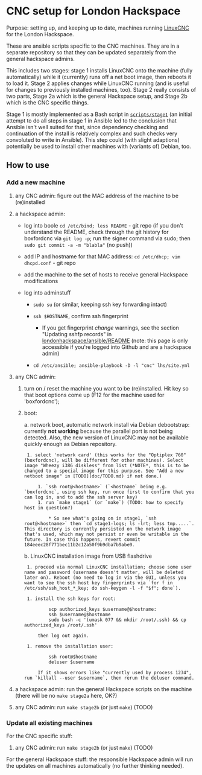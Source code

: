 # CNC setup for London Hackspace

Purpose: setting up, and keeping up to date, machines running
[LinuxCNC](http://linuxcnc.org/) for the London Hackspace.

These are ansible scripts specific to the CNC machines. They are in a
separate repository so that they can be updated separately from the
general hackspace admins. 

This includes two stages: stage 1 installs LinuxCNC onto the machine
(fully automatically) while it (currently) runs off a net boot image,
then reboots it to load it. Stage 2 applies changes while LinuxCNC
running (and is useful for changes to previously installed machines,
too). Stage 2 really consists of two parts, Stage 2a which is the
general Hackspace setup, and Stage 2b which is the CNC specific
things.

Stage 1 is mostly implemented as a Bash script in
[`scripts/stage1`](scripts/stage1) (an initial attempt to do all steps
in stage 1 in Ansible led to the conclusion that Ansible isn't well
suited for that, since dependency checking and continuation of the
install is relatively complex and such checks very convoluted to write
in Ansible). This step could (with slight adaptions) potentially be
used to install other machines with (variants of) Debian, too.

## How to use

### Add a new machine

1. any CNC admin: figure out the MAC address of the machine to be (re)installed

1. a hackspace admin: 

    * log into boole `cd /etc/bind; less README` - git repo (if you don't understand the README, check through the git history for boxfordcnc via `git log -p`; run the signer command via sudo; then `sudo git commit -a -m "blabla"` (no push))
    * add IP and hostname for that MAC address: `cd /etc/dhcp; vim dhcpd.conf` - git repo
    * add the machine to the set of hosts to receive general Hackspace modifications
    * log into adminstuff
    
        * `sudo su` (or similar, keeping ssh key forwarding intact)
        * `ssh $HOSTNAME`, confirm ssh fingerprint 
        
            * If you get fingerprint *change* warnings, see the section "Updating sshfp records" in 
              [londonhackspace/ansible/README](https://github.com/londonhackspace/ansible/) (note: this page is only accessible if you're logged into Github and are a hackspace admin)
            
        * `cd /etc/ansible; ansible-playbook -D -l "cnc" lhs/site.yml`

1. any CNC admin: 

    1. turn on / reset the machine you want to be (re)installed. Hit key so that boot options come up (F12 for the machine used for 'boxfordcnc');

    1. boot:
    
        a. network boot, automatic network install via Debian debootstrap: currently **not working** because the parallel port is not being detected. Also, the new version of LinuxCNC may not be available quickly enough as Debian repository.

            1. select 'network card' (this works for the "Optiplex 760" (boxfordcnc), will be different for other machines). Select image "Wheezy i386 diskless" from list (*NOTE*, this is to be changed to a special image for this purpuse. See "Add a new netboot image" in [TODO](doc/TODO.md) if not done.)

                1. `ssh root@<hostname>` (`<hostname` being e.g. `boxfordcnc`, using ssh key, run once first to confirm that you can log in, and to add the ssh server key)
                1. run `make stage1` (or `make`) (TODO: how to specify host in question?)

                    * So see what's going on in stage1, `ssh root@<hostname>` then `cd stage1-logs; ls -lrt; less tmp.....`. This directory is currently persisted on the network image that's used, which may not persist or even be writable in the future. In case this happens, revert commit 184eeec28f771bec11b2c12a50f9b9dba7b9abe0.

        b. LinuxCNC installation image from USB flashdrive 
        
            1. proceed via normal LinuxCNC installation; choose some user name and password (username doesn't matter, will be deleted later on). Reboot (no need to log in via the GUI, unless you want to see the ssh host key fingerprints via `for f in /etc/ssh/ssh_host_*_key; do ssh-keygen -l -f "$f"; done`).
            
            1. install the ssh keys for root:
           
                    scp authorized_keys $username@$hostname:
                    ssh $username@$hostname
                    sudo bash -c '(umask 077 && mkdir /root/.ssh) && cp authorized_keys /root/.ssh'
                    
                then log out again.
                
            1. remove the installation user:
            
                    ssh root@$hostname
                    deluser $username
                    
                If it shows errors like "currently used by process 1234", run `killall --user $username`, then rerun the deluser command.

1. a hackspace admin: run the general Hackspace scripts on the machine (there will be no `make stage2a` here, OK?)

1. any CNC admin: run `make stage2b` (or just `make`) (TODO)


### Update all existing machines

For the CNC specific stuff:

1. any CNC admin: run `make stage2b` (or just `make`) (TODO)

For the general Hackspace stuff: the responsible Hackspace admin will
run the updates on all machines automatically (no further thinking
needed).

